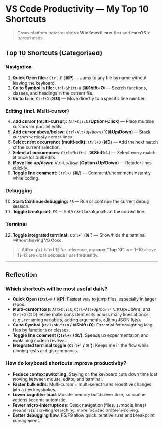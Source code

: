 # VS Code Productivity — My Top 10 Shortcuts

> Cross‑platform notation shows **Windows/Linux** first and **macOS** in parentheses.

## Top 10 Shortcuts (Categorised)

### Navigation
1. **Quick Open files:** `Ctrl+P` (**⌘P**) — Jump to any file by name without leaving the keyboard.  
2. **Go to Symbol in file:** `Ctrl+Shift+O` (**⌘Shift+O**) — Search functions, classes, and headings in the current file.  
3. **Go to Line:** `Ctrl+G` (**⌘G**) — Move directly to a specific line number.  

### Editing (incl. Multi‑cursor)
4. **Add cursor (multi‑cursor):** `Alt+Click` (**Option+Click**) — Place multiple cursors for parallel edits.  
5. **Add cursor above/below:** `Ctrl+Alt+Up/Down` (**⌥⌘Up/Down**) — Stack cursors vertically across lines.  
6. **Select next occurrence (multi‑edit):** `Ctrl+D` (**⌘D**) — Add the next match of the current selection.  
7. **Select all occurrences:** `Ctrl+Shift+L` (**⌘Shift+L**) — Select every match at once for bulk edits.  
8. **Move line up/down:** `Alt+Up/Down` (**Option+Up/Down**) — Reorder lines quickly.  
   <!-- (If you prefer duplication over moving, use: Duplicate line: Shift+Alt+Down (**Shift+Option+Down**) ) -->
9. **Toggle line comment:** `Ctrl+/` (**⌘/**) — Comment/uncomment instantly while coding.  

### Debugging
10. **Start/Continue debugging:** `F5` — Run or continue the current debug session.  
11. **Toggle breakpoint:** `F9` — Set/unset breakpoints at the current line.  

### Terminal
12. **Toggle integrated terminal:** `` Ctrl+` `` (**⌘`**) — Show/hide the terminal without leaving VS Code.

> 💡 Although I listed 12 for reference, my **core “Top 10”** are: 1–10 above. 11–12 are close seconds I use frequently.

---

## Reflection

### Which shortcuts will be most useful daily?
- **Quick Open (`Ctrl+P` / ⌘P)**: Fastest way to jump files, especially in larger repos.  
- **Multi‑cursor tools**: `Alt+Click`, `Ctrl+Alt+Up/Down` (⌥⌘Up/Down), and `Ctrl+D` (⌘D) let me make consistent edits across many lines at once (e.g., renaming variables, adding arguments, editing JSON lists).  
- **Go to Symbol (`Ctrl+Shift+O` / ⌘Shift+O)**: Essential for navigating long files by functions or classes.  
- **Toggle line comment (`Ctrl+/` / ⌘/)**: Speeds up experimentation and explaining code in reviews.  
- **Integrated terminal toggle (`` Ctrl+` `` / ⌘`)**: Keeps me in the flow while running tests and git commands.

### How do keyboard shortcuts improve productivity?
- **Reduce context switching**: Staying on the keyboard cuts down time lost moving between mouse, editor, and terminal.  
- **Faster bulk edits**: Multi‑cursor + multi‑select turns repetitive changes into a few keystrokes.  
- **Lower cognitive load**: Muscle memory builds over time, so routine actions become automatic.  
- **Fewer micro‑interruptions**: Quick navigation (files, symbols, lines) means less scrolling/searching, more focused problem‑solving.  
- **Better debugging flow**: F5/F9 allow quick iterative runs and breakpoint management.